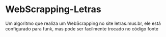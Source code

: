# WebScrapping-Letras
Um algoritmo que realiza um WebScrapping no site letras.mus.br, ele está configurado para funk, mas pode ser facilmente trocado no código fonte
